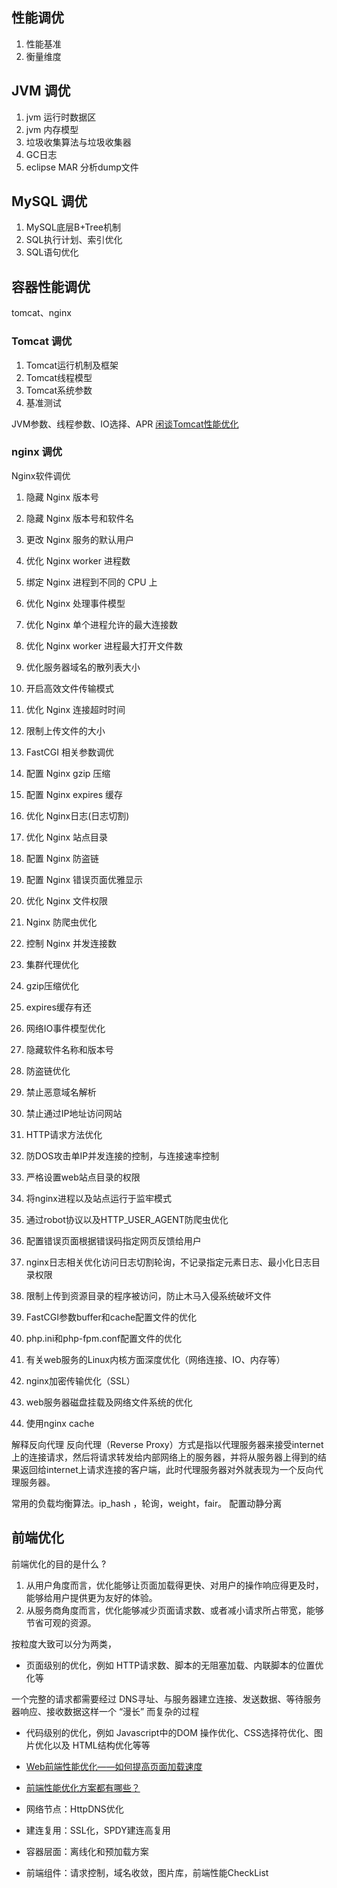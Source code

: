 
## 性能调优
1.	性能基准
2.	衡量维度

## JVM 调优
1.	jvm 运行时数据区
2.	jvm 内存模型
3.	垃圾收集算法与垃圾收集器
4.	GC日志
5.	eclipse MAR 分析dump文件

## MySQL 调优
1.	MySQL底层B+Tree机制
2.	SQL执行计划、索引优化
3.	SQL语句优化

## 容器性能调优
tomcat、nginx

### Tomcat 调优
1.	Tomcat运行机制及框架
2.	Tomcat线程模型
3.	Tomcat系统参数
4.	基准测试

JVM参数、线程参数、IO选择、APR
[闲谈Tomcat性能优化](https://www.cnblogs.com/zhuawang/p/5213192.html)

### nginx 调优
Nginx软件调优
1. 隐藏 Nginx 版本号
2. 隐藏 Nginx 版本号和软件名
3. 更改 Nginx 服务的默认用户
4. 优化 Nginx worker 进程数
5. 绑定 Nginx 进程到不同的 CPU 上
6. 优化 Nginx 处理事件模型
7. 优化 Nginx 单个进程允许的最大连接数
8. 优化 Nginx worker 进程最大打开文件数
9. 优化服务器域名的散列表大小
10. 开启高效文件传输模式
11. 优化 Nginx 连接超时时间
12. 限制上传文件的大小
13. FastCGI 相关参数调优
14. 配置 Nginx gzip 压缩
15. 配置 Nginx expires 缓存
16. 优化 Nginx日志(日志切割)
17. 优化 Nginx 站点目录
18. 配置 Nginx 防盗链
19. 配置 Nginx 错误页面优雅显示
20. 优化 Nginx 文件权限
21. Nginx 防爬虫优化
22. 控制 Nginx 并发连接数
23. 集群代理优化

1. gzip压缩优化
2. expires缓存有还
3. 网络IO事件模型优化
4. 隐藏软件名称和版本号
5. 防盗链优化
6. 禁止恶意域名解析
7. 禁止通过IP地址访问网站
8. HTTP请求方法优化
9. 防DOS攻击单IP并发连接的控制，与连接速率控制
10. 严格设置web站点目录的权限
11. 将nginx进程以及站点运行于监牢模式
12. 通过robot协议以及HTTP_USER_AGENT防爬虫优化
13. 配置错误页面根据错误码指定网页反馈给用户
14. nginx日志相关优化访问日志切割轮询，不记录指定元素日志、最小化日志目录权限
15. 限制上传到资源目录的程序被访问，防止木马入侵系统破坏文件
16. FastCGI参数buffer和cache配置文件的优化
17. php.ini和php-fpm.conf配置文件的优化
18. 有关web服务的Linux内核方面深度优化（网络连接、IO、内存等）
19. nginx加密传输优化（SSL）
20. web服务器磁盘挂载及网络文件系统的优化
21. 使用nginx cache

解释反向代理
反向代理（Reverse Proxy）方式是指以代理服务器来接受internet上的连接请求，然后将请求转发给内部网络上的服务器，并将从服务器上得到的结果返回给internet上请求连接的客户端，此时代理服务器对外就表现为一个反向代理服务器。

常用的负载均衡算法。ip_hash ，轮询，weight，fair。
配置动静分离

## 前端优化
前端优化的目的是什么 ?
1. 从用户角度而言，优化能够让页面加载得更快、对用户的操作响应得更及时，能够给用户提供更为友好的体验。
2. 从服务商角度而言，优化能够减少页面请求数、或者减小请求所占带宽，能够节省可观的资源。

按粒度大致可以分为两类，
* 页面级别的优化，例如 HTTP请求数、脚本的无阻塞加载、内联脚本的位置优化等

一个完整的请求都需要经过 DNS寻址、与服务器建立连接、发送数据、等待服务器响应、接收数据这样一个 “漫长” 而复杂的过程

* 代码级别的优化，例如 Javascript中的DOM 操作优化、CSS选择符优化、图片优化以及 HTML结构优化等等

* [Web前端性能优化——如何提高页面加载速度](https://www.cnblogs.com/MarcoHan/p/5295398.html)
* [前端性能优化方案都有哪些？](https://www.cnblogs.com/coober/p/8078847.html)

* 网络节点：HttpDNS优化
* 建连复用：SSL化，SPDY建连高复用
* 容器层面：离线化和预加载方案
* 前端组件：请求控制，域名收敛，图片库，前端性能CheckList